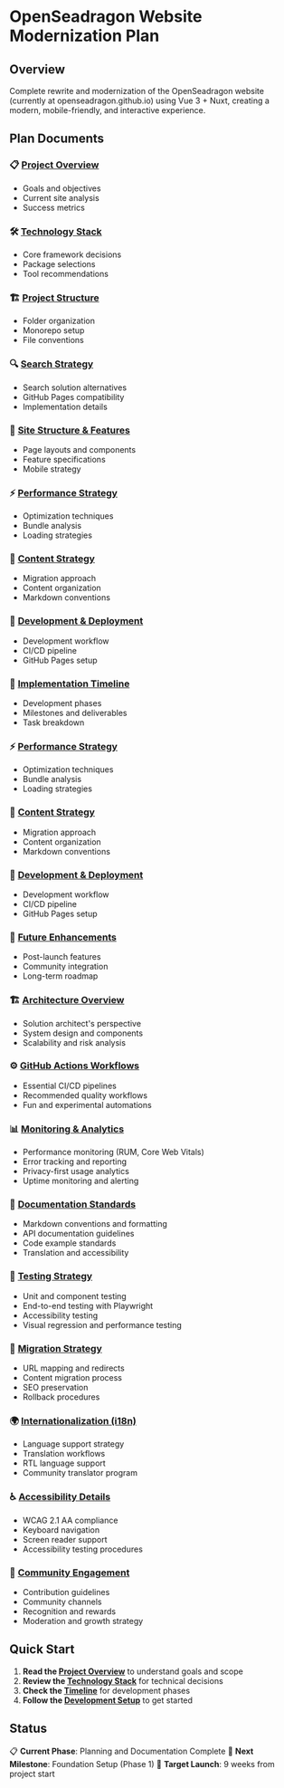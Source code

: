 # OpenSeadragon Website Modernization Plan

## Overview

Complete rewrite and modernization of the OpenSeadragon website (currently at openseadragon.github.io) using Vue 3 + Nuxt, creating a modern, mobile-friendly, and interactive experience.

## Plan Documents

### 📋 [Project Overview](./01-project-overview.md)
- Goals and objectives
- Current site analysis
- Success metrics

### 🛠️ [Technology Stack](./02-technology-stack.md)
- Core framework decisions
- Package selections
- Tool recommendations

### 🏗️ [Project Structure](./03-project-structure.md)
- Folder organization
- Monorepo setup
- File conventions

### 🔍 [Search Strategy](./04-search-strategy.md)
- Search solution alternatives
- GitHub Pages compatibility
- Implementation details

### 🎨 [Site Structure & Features](./05-site-structure.md)
- Page layouts and components
- Feature specifications
- Mobile strategy

### ⚡ [Performance Strategy](./06-performance.md)
- Optimization techniques
- Bundle analysis
- Loading strategies

### 📝 [Content Strategy](./07-content-strategy.md)
- Migration approach
- Content organization
- Markdown conventions

### 🚀 [Development & Deployment](./08-development-deployment.md)
- Development workflow
- CI/CD pipeline
- GitHub Pages setup

### 📅 [Implementation Timeline](./09-timeline.md)
- Development phases
- Milestones and deliverables
- Task breakdown

### ⚡ [Performance Strategy](./06-performance.md)
- Optimization techniques
- Bundle analysis
- Loading strategies

### 📝 [Content Strategy](./07-content-strategy.md)
- Migration approach
- Content organization
- Markdown conventions

### 🚀 [Development & Deployment](./08-development-deployment.md)
- Development workflow
- CI/CD pipeline
- GitHub Pages setup

### 🔮 [Future Enhancements](./10-future-enhancements.md)
- Post-launch features
- Community integration
- Long-term roadmap

### 🏗️ [Architecture Overview](./11-architecture-overview.md)
- Solution architect's perspective
- System design and components
- Scalability and risk analysis

### ⚙️ [GitHub Actions Workflows](./12-github-actions-workflows.md)
- Essential CI/CD pipelines
- Recommended quality workflows
- Fun and experimental automations

### 📊 [Monitoring & Analytics](./13-monitoring-analytics.md)
- Performance monitoring (RUM, Core Web Vitals)
- Error tracking and reporting
- Privacy-first usage analytics
- Uptime monitoring and alerting

### 📖 [Documentation Standards](./14-documentation-standards.md)
- Markdown conventions and formatting
- API documentation guidelines
- Code example standards
- Translation and accessibility

### 🧪 [Testing Strategy](./15-testing-strategy.md)
- Unit and component testing
- End-to-end testing with Playwright
- Accessibility testing
- Visual regression and performance testing

### 🔄 [Migration Strategy](./16-migration-strategy.md)
- URL mapping and redirects
- Content migration process
- SEO preservation
- Rollback procedures

### 🌍 [Internationalization (i18n)](./17-internationalization.md)
- Language support strategy
- Translation workflows
- RTL language support
- Community translator program

### ♿ [Accessibility Details](./18-accessibility-details.md)
- WCAG 2.1 AA compliance
- Keyboard navigation
- Screen reader support
- Accessibility testing procedures

### 👥 [Community Engagement](./19-community-engagement.md)
- Contribution guidelines
- Community channels
- Recognition and rewards
- Moderation and growth strategy

## Quick Start

1. **Read the [Project Overview](./01-project-overview.md)** to understand goals and scope
2. **Review the [Technology Stack](./02-technology-stack.md)** for technical decisions
3. **Check the [Timeline](./09-timeline.md)** for development phases
4. **Follow the [Development Setup](./08-development-deployment.md)** to get started

## Status

📋 **Current Phase**: Planning and Documentation Complete
🎯 **Next Milestone**: Foundation Setup (Phase 1)
📅 **Target Launch**: 9 weeks from project start